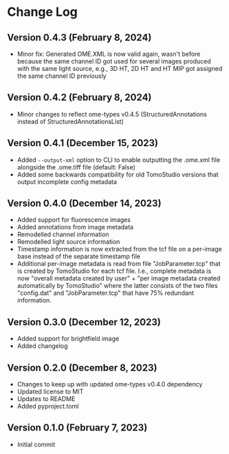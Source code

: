 # Change Log

## Version 0.4.3 (February 8, 2024)

- Minor fix: Generated OME.XML is now valid again, wasn't before because the same channel ID got used for several images produced with the same light source, e.g., 3D HT, 2D HT and HT MIP got assigned the same channel ID previously

## Version 0.4.2 (February 8, 2024)

- Minor changes to reflect ome-types v0.4.5 (StructuredAnnotations instead of StructuredAnnotationsList)

## Version 0.4.1 (December 15, 2023)

- Added `--output-xml` option to CLI to enable outputting the .ome.xml file alongside the .ome.tiff file (default: False)
- Added some backwards compatibility for old TomoStudio versions that output incomplete config metadata

## Version 0.4.0 (December 14, 2023)

- Added support for fluorescence images
- Added annotations from image metadata
- Remodelled channel information
- Remodelled light source information
- Timestamp information is now extracted from the tcf file on a per-image base instead of the separate timestamp file
- Additional per-image metadata is read from file "JobParameter.tcp" that is created by TomoStudio for each tcf file. I.e., complete metadata is now "overall metadata created by user" + "per image metadata created automatically by TomoStudio" where the latter consists of the two files "config.dat" and "JobParameter.tcp" that have 75% redundant information.

## Version 0.3.0 (December 12, 2023)

- Added support for brightfield image
- Added changelog

## Version 0.2.0 (December 8, 2023)

- Changes to keep up with updated ome-types v0.4.0 dependency
- Updated license to MIT
- Updates to README
- Added pyproject.toml

## Version 0.1.0 (February 7, 2023)

- Initial commit

